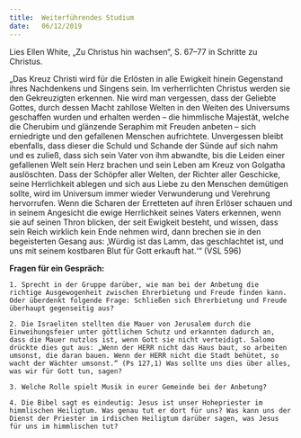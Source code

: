 ```yaml
---
title:  Weiterführendes Studium
date:   06/12/2019
---
```


Lies Ellen White, „Zu Christus hin wachsen“, S. 67–77 in Schritte zu Christus.

„Das Kreuz Christi wird für die Erlösten in alle Ewigkeit hinein Gegenstand ihres Nachdenkens und Singens sein. Im verherrlichten Christus werden sie den Gekreuzigten erkennen. Nie wird man vergessen, dass der Geliebte Gottes, durch dessen Macht zahllose Welten in den Weiten des Universums geschaffen wurden und erhalten werden – die himmlische Majestät, welche die Cherubim und glänzende Seraphim mit Freuden anbeten – sich erniedrigte und den gefallenen Menschen aufrichtete. Unvergessen bleibt ebenfalls, dass dieser die Schuld und Schande der Sünde auf sich nahm und es zuließ, dass sich sein Vater von ihm abwandte, bis die Leiden einer gefallenen Welt sein Herz brachen und sein Leben am Kreuz von Golgatha auslöschten. Dass der Schöpfer aller Welten, der Richter aller Geschicke, seine Herrlichkeit ablegen und sich aus Liebe zu den Menschen demütigen sollte, wird im Universum immer wieder Verwunderung und Verehrung hervorrufen. Wenn die Scharen der Erretteten auf ihren Erlöser schauen und in seinem Angesicht die ewige Herrlichkeit seines Vaters erkennen, wenn sie auf seinen Thron blicken, der seit Ewigkeit besteht, und wissen, dass sein Reich wirklich kein Ende nehmen wird, dann brechen sie in den begeisterten Gesang aus: ‚Würdig ist das Lamm, das geschlachtet ist, und uns mit seinem kostbaren Blut für Gott erkauft hat.‘“ (VSL 596)

**Fragen für ein Gespräch:**

`1. Sprecht in der Gruppe darüber, wie man bei der Anbetung die richtige Ausgewogenheit zwischen Ehrerbietung und Freude finden kann.
Oder überdenkt folgende Frage: Schließen sich Ehrerbietung und Freude überhaupt gegenseitig aus?`

`2. Die Israeliten stellten die Mauer von Jerusalem durch die Einweihungsfeier unter göttlichen Schutz und erkannten dadurch an, dass die Mauer nutzlos ist, wenn Gott sie nicht verteidigt. Salomo drückte dies gut aus: „Wenn der HERR nicht das Haus baut, so arbeiten umsonst, die daran bauen. Wenn der HERR nicht die Stadt behütet, so wacht der Wächter umsonst.“ (Ps 127,1) Was sollte uns dies über alles, was wir für Gott tun, sagen?`

`3. Welche Rolle spielt Musik in eurer Gemeinde bei der Anbetung?`

`4. Die Bibel sagt es eindeutig: Jesus ist unser Hohepriester im himmlischen Heiligtum. Was genau tut er dort für uns? Was kann uns der Dienst der Priester im irdischen Heiligtum darüber sagen, was Jesus für uns im himmlischen tut?`
